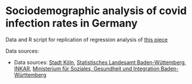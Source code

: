 # Sociodemographic analysis of covid infection rates in Germany

Data and R script for replication of regression analysis of [this piece](https://www.nzz.ch/international/deutschland/diese-gruppen-infizieren-sich-am-haeufigsten-mit-corona-und-lassen-sich-seltener-impfen-ld.1624457)

Data sources:

 * Data sources: [Stadt Köln](https://www.stadt-koeln.de/politik-und-verwaltung/statistik/statistische-daten-thematische-karte), [Statistisches Landesamt Baden-Wüttemberg](https://www.statistik-bw.de/), [INKAR](https://www.inkar.de/), [ Ministerium für Soziales, Gesundheit und Integration Baden-Württemberg](https://sozialministerium.baden-wuerttemberg.de/de/service/presse/pressemitteilung/pid/impfungen-erreichen-noch-nicht-alle-gesellschaftlichen-gruppen-gleichermassen/)
